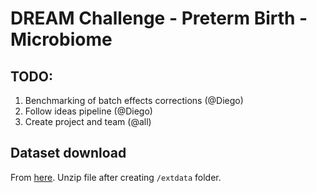 # DREAM Challenge - Preterm Birth - Microbiome

## TODO:
 1. Benchmarking of batch effects corrections (@Diego)
 2. Follow ideas pipeline (@Diego)
 3. Create project and team (@all)

## Dataset download
From [here](https://www.synapse.org/#!Synapse:syn32293293). Unzip file after creating ```/extdata``` folder.


